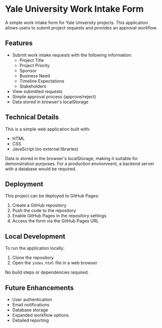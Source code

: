 # Yale University Work Intake Form

A simple work intake form for Yale University projects. This application allows users to submit project requests and provides an approval workflow.

## Features

- Submit work intake requests with the following information:
  - Project Title
  - Project Priority
  - Sponsor
  - Business Need
  - Timeline Expectations
  - Stakeholders
- View submitted requests
- Simple approval process (approve/reject)
- Data stored in browser's localStorage

## Technical Details

This is a simple web application built with:
- HTML
- CSS
- JavaScript (no external libraries)

Data is stored in the browser's localStorage, making it suitable for demonstration purposes. For a production environment, a backend server with a database would be required.

## Deployment

This project can be deployed to GitHub Pages:

1. Create a GitHub repository
2. Push the code to the repository
3. Enable GitHub Pages in the repository settings
4. Access the form via the GitHub Pages URL

## Local Development

To run the application locally:
1. Clone the repository
2. Open the `index.html` file in a web browser

No build steps or dependencies required.

## Future Enhancements

- User authentication
- Email notifications
- Database storage
- Expanded workflow options
- Detailed reporting